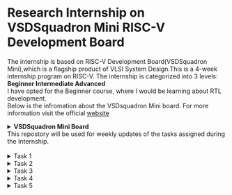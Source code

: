 # Research Internship on VSDSquadron Mini RISC-V Development Board

The internship is based on RISC-V Development Board(VSDSquadron Mini),which is a flagship product of VLSI System Design.This is a 4-week internship program on RISC-V.
The internship is categorized into 3 levels: **Beginner  Intermediate    Advanced** <br>
I have opted for the Beginner course, where I would be learning about RTL development.<br>
Below is the infromation about the VSDsquadron Mini board. For more information visit the official [website](https://www.vlsisystemdesign.com/vsdsquadronmini/)
<details>
  <summary><b>VSDSquadron Mini Board</b></summary>
  <br>
  <p align="center">
  <img src="https://github.com/Naikmeg/VSDSquadron-RISCV/assets/72155259/878bfd69-dc20-4b37-933a-6ca385541c28">
  </p>
  <hr>
    <h3><b>Specifications</b></h3>
    <br>
<p align="center">
  <img src="https://github.com/Naikmeg/VSDSquadron-RISCV/assets/72155259/d880e374-302d-4250-9d8a-f208a360af78">
  </p>  
</details>
This repostory will be used for weekly updates of the tasks assigned during the Internship.
<br><br>
<details>
<summary>Task 1</summary>
  
  ### Meeting was conducted on 16th of February 2024 at 6PM IST
  <hr>
<b>Tasks Assigned:</b>

  * Installation of git
  * Installation of Yosys
  * Installation of iverilog
  * Installation of gtkwave

<hr>

<b>1. Git Installation </b>

Code:<br>
`sudo apt install git-all`<br>

<p align="left">
  <img src="https://github.com/Naikmeg/VSDSquadron-RISCV/assets/72155259/73e1a10e-4b45-446f-bd47-1ada5c274efe">
  </p> 

  <b>2. Yosys Installation </b>

Code:<br>
```
git clone https://github.com/YosysHQ/yosys.git
cd yosys
sudo apt install make
sudo apt-get install build-essential clang bison flex \
    libreadline-dev gawk tcl-dev libffi-dev git \
    graphviz xdot pkg-config python3 libboost-system-dev \
    libboost-python-dev libboost-filesystem-dev zlib1g-dev
make config-gcc
make
sudo make install
```
<p align="left">
  <img src="https://github.com/Naikmeg/VSDSquadron-RISCV/assets/72155259/cec94b78-5a03-4342-a973-56462845812b">
  </p> 

<b>3. Iverilog Installation </b>

Code:<br>
`sudo apt-get install iverilog`<br>

<p align="left">
  <img src="https://github.com/Naikmeg/VSDSquadron-RISCV/assets/72155259/cea20a5c-f6f1-4f35-9fc3-7d610417f826">
  </p> 

<b>4. Gtkwave Installation </b>

Code:<br>
```
sudo apt update
sudo apt install gtkwave
```

<p align="left">
  <img src="https://github.com/Naikmeg/VSDSquadron-RISCV/assets/72155259/5815289b-969a-40d2-8b1f-d8e53eaaeb8b">
  </p> 

</details>
<details>
  <summary>Task 2</summary>

  ### Meeting was conducted on 20th of February 2024 at 6PM IST
  <hr>
<b>Tasks Assigned:</b>
To create a block representation to identify :

* Input Port
* Input Waveform
* Output Port
* Output Waveform
<hr>
<b><p align="center">
  Universal Asynchronous Receiver Transmitter Protocol based hardware transmitter
  </p> </b><br>
  <b>Introduction</b> 
  
UART transmitter is used here to transmit the serial data to receiver module of other UART device.We input the data in parallel form but it is sended out serially.Transmitter module converts the parallel data into serial bit stream. 

UART transmits asynchronously which means there is no need to transmit clock signal with the transmitted data.
Instead of clock, the transmitter transmit data with some special bits to synchronize the sending and receiving inputs.
These bits define the beginning and end of the data packet so the receiving UART knows when to start and stop reading the bits.
These special bits are <b>(START,DATA,PARITY,STOP)</b> bits.
<p align="center">
   <img src="https://github.com/Naikmeg/VSDSquadron-RISCV/assets/72155259/f1260241-cae8-4155-8f8e-646bd60c2cf9">
  </p> 



  ### Protocol Overview
<p align="left">
  <img src="https://github.com/Naikmeg/VSDSquadron-RISCV/assets/72155259/02dc572d-7191-40f1-9795-3abe2e7416c3">
  </p> 
<b>The Idle state refers to that the transmission has not begun.It is represented through a high pulse.The start bit is represented through a 0 pulse and the data is represented through d0 to d7.The following steps are used to transmit the data and receive it.<br></b>
1.Wait until incoming signal becomes 0 (start bit), then start the sampling tick counter<br>
2.When tick counter reaches 7 (middle of start bit), clear tick counter and restart<br>
3.When counter reaches 15 (middle of first data bit), shift bit value into register & restart tick counter<br>
4. Repeat step 3 (N-1) more times to retrieve the remaining data bits<br>
</details>
<details>
<summary>Task 3</summary>

  ### Meeting was conducted on 22nd of February 2024 at 6PM IST
  <hr>
<b>To generate the code and testbench file:</b>
  
```
gedit uart_tx.v
gedit uart_tx_tb.v
```
<b>To simulate iverilog</b>
```
iverilog -o uart_wav uart_tx .v uart_tx_tb.v
```
<b>To generate waveform</b>
```
vvp uart_wav
gtkwave dump.vcd
```
![code_uart](https://github.com/Naikmeg/VSDSquadron-RISCV/assets/72155259/af4cd40d-7539-457a-a40f-b838c211f4c1)

<b>Waveform</b>
![Screenshot from 2024-03-12 18-21-37](https://github.com/Naikmeg/VSDSquadron-RISCV/assets/72155259/02a3b44a-ce7f-49b3-a070-33909993ff81)

</details>

<details>
<summary>Task 4</summary>

  ### Meeting was conducted on 22nd of February 2024 at 6PM IST
  <hr>
<h3><b>To generate the synthesis file:</b></h3>
<b>Yosys</b>

```
git clone sky130RTLDesignAndSynthesisWorkshop
yosys
```
<b>Synthesiszing the netlist file</b>
```
read_liberty -lib../sky130RTLDesignAndSynthesisWorkshop/lib/sky130_fd_sc_hd_tt_025C_1v80.lib
read_verilog uart.v
synth -top uart
abc -liberty../sky130RTLDesignAndSynthesisWorkshop/lib/sky130_fd_sc_hd_tt_025C_1v80.lib
show
```

<b>Write and view the netlist file</b>
```
write_verilog -noattr netlist.v
!gedit netlist.v
```
<h3><b>Verification using iverilog and gtkwave:</b></h3>

<b>iverilog</b>

```
iverilog ../sky130RTLDesignAndSynthesisWorkshop/my_lib/verilog_model/primitives.v ../sky130RTLDesignAndSynthesisWorkshop/my_lib/verilog_model/sky130_fd_sc_hd.v netlist.v tb_uart.v
./a.out
```
<b> gtkwave</b>
```
gtkwave dump.vcd
```

<b>Code</b><br><br>
Yosys:
![Screenshot from 2024-03-12 18-41-10](https://github.com/Naikmeg/VSDSquadron-RISCV/assets/72155259/14365326-78ca-4262-95bd-7ffe6f864ca6)

Synthesis:
![Screenshot from 2024-03-12 18-41-30](https://github.com/Naikmeg/VSDSquadron-RISCV/assets/72155259/59b2d105-d9d0-485b-8e3a-723a92359d71)

Show Command:
![Screenshot from 2024-03-12 18-35-34](https://github.com/Naikmeg/VSDSquadron-RISCV/assets/72155259/81558ec3-79e6-43ad-8f58-c1c9144c17c3)

iverilog and gtkwave:
![Screenshot from 2024-03-12 18-42-23](https://github.com/Naikmeg/VSDSquadron-RISCV/assets/72155259/c5a93dc5-2fb4-4271-9aec-ecb4909c6289)

<b>Waveform Verification</b><br><br>
uart_tx.v :
![Screenshot from 2024-03-12 18-21-37](https://github.com/Naikmeg/VSDSquadron-RISCV/assets/72155259/99487d9e-b91b-4428-bb76-a721988298f4)

netlist.v : 
![Screenshot from 2024-03-12 18-23-33](https://github.com/Naikmeg/VSDSquadron-RISCV/assets/72155259/89faf6be-9473-4b81-a59e-710c0975e986)

<b><h3>Since both the waveforms match the synthesis is verified.</h3></b>
</details>




<details>
<summary>Task 5</summary>

  ### Meeting was conducted on 22nd of February 2024 at 6PM IST
  <hr>

<h3><b>To simulate and generate waveform:</b></h3>
<b>iverilog</b> 

```
git clone iiitb_uarttx
iverilog iiitb_uart_tx.v iiitb_uart_tx_tb.v
./a.out
```
<b>gtkwave</b> 

```
gtkwave dump.vcd
```
![Screenshot from 2024-03-13 18-41-17](https://github.com/Naikmeg/VSDSquadron-RISCV/assets/72155259/4a4dcf93-1c5e-4fe1-88d7-6e51cf220090)

![Screenshot from 2024-03-13 18-34-10](https://github.com/Naikmeg/VSDSquadron-RISCV/assets/72155259/5547557c-7377-4e84-a757-0904583dbe52)



<h3><b>To generate the synthesis file:</b></h3>
<b>Yosys</b>

```
yosys
```
<b>Synthesiszing the netlist file</b>
```
read_liberty -lib lib/sky130_fd_sc_hd_tt_025C_1v80.libread_verilog iiitb_uarttx.v
read_verilog uart.v
synth-top UART_TX
abc liberty lib/sky130_fd_sc_hd_tt_025C_1v80.lib
show
```

<b>Write and view the netlist file</b>
```
write_verilog -noattr netlist.v
!gedit netlist.v
exit
```
<h3><b>Verification using iverilog and gtkwave:</b></h3>

<b>iverilog</b>

```
iverilog primitives.v sky130_fd_sc_hd.v netlist.v iiitb_uarttx_tb.v iiitb_uarttx_tb.v
./a.out
```
<b> gtkwave</b>
```
gtkwave dump.vcd
```

<b>Code</b>

Yosys:

![Screenshot from 2024-03-13 18-41-26](https://github.com/Naikmeg/VSDSquadron-RISCV/assets/72155259/34aae172-ddf6-4667-b1b9-f3883ad939de)

Synthesis:

![Screenshot from 2024-03-13 18-41-41](https://github.com/Naikmeg/VSDSquadron-RISCV/assets/72155259/a997a6ba-6d7d-48cd-90e1-d0402270bfcc)

Show Command:

![Screenshot from 2024-03-13 18-38-36](https://github.com/Naikmeg/VSDSquadron-RISCV/assets/72155259/07caeb4f-487f-4309-aca2-9b2bebb30d3e)

iverilog and gtkwave:

![Screenshot from 2024-03-13 18-42-54](https://github.com/Naikmeg/VSDSquadron-RISCV/assets/72155259/178670f4-a2d2-4587-b63f-7e0bec3cd8e2)


<b>Waveform Verification</b><br><br>
uart_tx.v :

![Screenshot from 2024-03-13 18-34-10](https://github.com/Naikmeg/VSDSquadron-RISCV/assets/72155259/e75903cf-e2cb-4eda-b934-3ca14c7059c6)

netlist.v :

![Screenshot from 2024-03-13 18-40-46](https://github.com/Naikmeg/VSDSquadron-RISCV/assets/72155259/a28e197f-8d48-4458-b282-e9430d88b610)

<b><h3>Since both the waveforms match the synthesis is verified.</h3></b>
</details>



